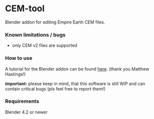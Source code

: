 # CEM-tool

Blender addon for editing Empire Earth CEM files.

### Known limitations / bugs

- only CEM v2 files are supported

### How to use

A tutorial for the Blender addon can be found [here](https://github.com/EE-modders/Empire-Earth-toolbox/wiki/Model-Editing-Tutorial). (thank you Matthew Hastings!)

**important:** please keep in mind, that this software is still WiP and can contain critical bugs (pls feel free to report them!)

### Requirements

Blender 4.2 or newer

